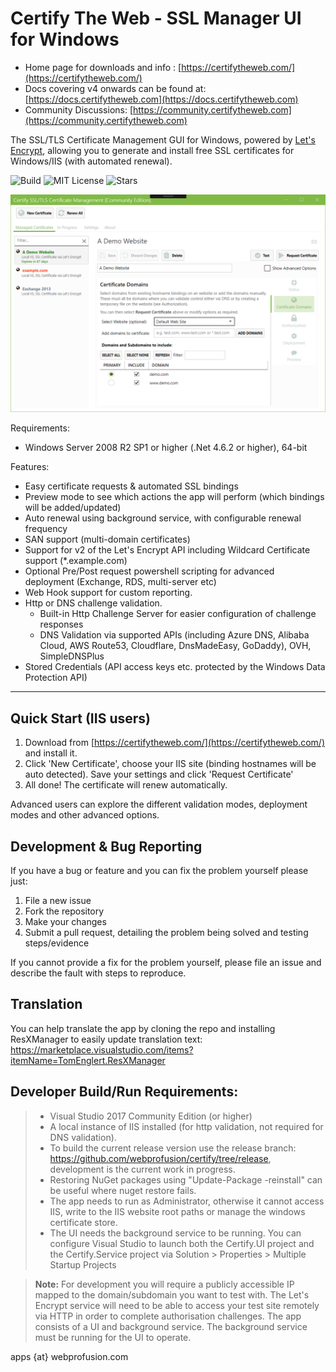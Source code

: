 # Certify The Web - SSL Manager UI for Windows

- Home page for downloads and info : [https://certifytheweb.com/](https://certifytheweb.com/)
- Docs covering v4 onwards can be found at: [https://docs.certifytheweb.com](https://docs.certifytheweb.com)
- Community Discussions: [https://community.certifytheweb.com](https://community.certifytheweb.com)

The SSL/TLS Certificate Management GUI for Windows, powered by [Let's Encrypt](https://letsencrypt.org/), allowing you to generate and install free SSL certificates for Windows/IIS (with automated renewal).

![Build](https://ci.appveyor.com/api/projects/status/5y1xjrmr2l50db75/branch/development?svg=true)
![MIT License](https://img.shields.io/github/license/webprofusion/certify.svg)
![Stars](
https://img.shields.io/github/stars/webprofusion/certify.svg)


![Certify App Screenshot](docs/images/app-screenshot.png)

Requirements:
- Windows Server 2008 R2 SP1 or higher (.Net 4.6.2 or higher), 64-bit

Features:
- Easy certificate requests & automated SSL bindings
- Preview mode to see which actions the app will perform (which bindings will be added/updated)
- Auto renewal using background service, with configurable renewal frequency
- SAN support (multi-domain certificates)
- Support for v2 of the Let's Encrypt API including Wildcard Certificate support (*.example.com)
- Optional Pre/Post request powershell scripting for advanced deployment (Exchange, RDS, multi-server etc)
- Web Hook support for custom reporting.
- Http or DNS challenge validation.
	- Built-in Http Challenge Server for easier configuration of challenge responses
	- DNS Validation via supported APIs (including Azure DNS, Alibaba Cloud, AWS Route53, Cloudflare, DnsMadeEasy, GoDaddy), OVH, SimpleDNSPlus
- Stored Credentials (API access keys etc. protected by the Windows Data Protection API)


----------
Quick Start (IIS users)
----------
1. Download from [https://certifytheweb.com/](https://certifytheweb.com/) and install it.
2. Click 'New Certificate', choose your IIS site (binding hostnames will be auto detected). Save your settings and click 'Request Certificate'
3. All done! The certificate will renew automatically.

Advanced users can explore the different validation modes, deployment modes and other advanced options.

Development & Bug Reporting
-------------

If you have a bug or feature and you can fix the problem yourself please just:

   1. File a new issue
   2. Fork the repository
   2. Make your changes 
   3. Submit a pull request, detailing the problem being solved and testing steps/evidence
   
If you cannot provide a fix for the problem yourself, please file an issue and describe the fault with steps to reproduce.

Translation
------------

You can help translate the app by cloning the repo and installing ResXManager to easily update translation text:
https://marketplace.visualstudio.com/items?itemName=TomEnglert.ResXManager

Developer Build/Run Requirements:
----------------------

> - Visual Studio 2017 Community Edition (or higher) 
> - A local instance of IIS installed (for http validation, not required for DNS validation).
> - To build the current release version use the release branch: https://github.com/webprofusion/certify/tree/release, development is the current work in progress.
> - Restoring NuGet packages using "Update-Package -reinstall" can be useful where nuget restore fails.
> - The app needs to run as Administrator, otherwise it cannot access IIS, write to the IIS website root paths or manage the windows certificate store.
> - The UI needs the background service to be running. You can configure Visual Studio to launch both the Certify.UI project and the Certify.Service project via Solution > Properties > Multiple Startup Projects

> **Note:**  For development you will require a publicly accessible IP mapped to the domain/subdomain you want to test with. The Let's Encrypt service will need to be able to access your test site remotely via HTTP in order to complete authorisation challenges.
> The app consists of a UI and background service. The background service must be running for the UI to operate. 

apps {at} webprofusion.com
